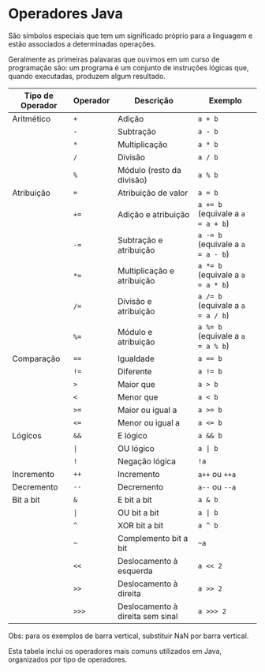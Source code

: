 # Operadores Java
 
São símbolos especiais que tem um significado próprio para a linguagem e estão associados a determinadas operações.

Geralmente as primeiras palavaras que ouvimos em um curso de programação são: um programa é um conjunto de instruções lógicas que, quando executadas, produzem algum resultado.

| Tipo de Operador | Operador     | Descrição                                     | Exemplo               |
|------------------|--------------|-----------------------------------------------|-----------------------|
| Aritmético       | `+`          | Adição                                        | `a + b`               |
|                  | `-`          | Subtração                                     | `a - b`               |
|                  | `*`          | Multiplicação                                 | `a * b`               |
|                  | `/`          | Divisão                                       | `a / b`               |
|                  | `%`          | Módulo (resto da divisão)                     | `a % b`               |
| Atribuição       | `=`          | Atribuição de valor                           | `a = b`               |
|                  | `+=`         | Adição e atribuição                           | `a += b` (equivale a `a = a + b`) |
|                  | `-=`         | Subtração e atribuição                        | `a -= b` (equivale a `a = a - b`) |
|                  | `*=`         | Multiplicação e atribuição                    | `a *= b` (equivale a `a = a * b`) |
|                  | `/=`         | Divisão e atribuição                          | `a /= b` (equivale a `a = a / b`) |
|                  | `%=`         | Módulo e atribuição                           | `a %= b` (equivale a `a = a % b`) |
| Comparação       | `==`         | Igualdade                                     | `a == b`              |
|                  | `!=`         | Diferente                                     | `a != b`              |
|                  | `>`          | Maior que                                     | `a > b`               |
|                  | `<`          | Menor que                                     | `a < b`               |
|                  | `>=`         | Maior ou igual a                              | `a >= b`              |
|                  | `<=`         | Menor ou igual a                              | `a <= b`              |
| Lógicos          | `&&`         | E lógico                                      | `a && b`              |
|                  | `\|`         | OU lógico                                     | `a \| b`              |
|                  | `!`          | Negação lógica                                | `!a`                  |
| Incremento       | `++`         | Incremento                                    | `a++` ou `++a`        |
| Decremento       | `--`         | Decremento                                    | `a--` ou `--a`        |
| Bit a bit        | `&`          | E bit a bit                                   | `a & b`               |
|                  | `\|`          | OU bit a bit                                  | `a \| b`              |
|                  | `^`          | XOR bit a bit                                 | `a ^ b`               |
|                  | `~`          | Complemento bit a bit                         | `~a`                  |
|                  | `<<`         | Deslocamento à esquerda                       | `a << 2`              |
|                  | `>>`         | Deslocamento à direita                        | `a >> 2`              |
|                  | `>>>`        | Deslocamento à direita sem sinal              | `a >>> 2`             |

Obs: para os exemplos de barra vertical, substituir NaN por barra vertical.


Esta tabela inclui os operadores mais comuns utilizados em Java, organizados por tipo de operadores.


